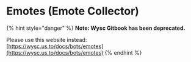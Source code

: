 # Emotes \(Emote Collector\)



{% hint style="danger" %}
**Note: Wysc Gitbook has been deprecated.**

Please use this website instead:  
[https://wysc.us.to/docs/bots/emotes](https://wysc.us.to/docs/bots/emotes)
{% endhint %}



